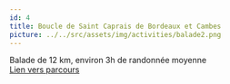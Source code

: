```yaml
---
id: 4
title: Boucle de Saint Caprais de Bordeaux et Cambes
picture: ../../src/assets/img/activities/balade2.png
---
```

Balade de 12 km, environ 3h de randonnée moyenne  
[Lien vers parcours](https://aquitaine.media.tourinsoft.eu/upload/BOUCLE-DE-ST-CAPRAIS-ET-CAMBES.pdf)
